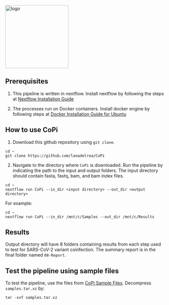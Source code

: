 <img src="https://github.com/lanadelrea/CoPi/blob/main/assets/CoPi_logo.png" alt="logo" width="200"/>

## Prerequisites
1) This pipeline is written in nextflow. Install nextflow by following the steps at [Nextflow Installation Guide](https://www.nextflow.io/docs/latest/getstarted.html#installation)

2) The processes run on Docker containers. Install docker engine by following steps at [Docker Installation Guide for Ubuntu](https://docs.docker.com/engine/install/ubuntu/)

## How to use CoPi
1) Download this github repository using `git clone`.
```
cd ~
git clone https://github.com/lanadelrea/CoPi
```

2) Navigate to the directory where `CoPi` is downloaded. Run the pipeline by indicating the path to the input and output folders. The input directory should contain fasta, fastq, bam, and bam index files.

```
cd ~
nextflow run CoPi --in_dir <input directory> --out_dir <output directory>
```

For example:
```
cd ~
nextflow run CoPi --in_dir /mnt/c/Samples --out_dir /mnt/c/Results
```

## Results
Output directory will have 8 folders containing results from each step used to test for SARS-CoV-2 variant coinfection. The summary report is in the final folder named `08-Report`. 

## Test the pipeline using sample files
To test the pipeline, use the files from [CoPi Sample Files](https://tinyurl.com/CoPi-Samples). Decompress `samples.tar.xz` by:
```
tar -xvf samples.tar.xz
```
